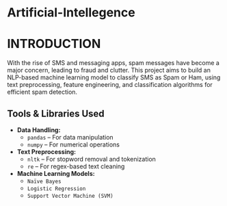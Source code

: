 # Artificial-Intellegence
# INTRODUCTION
With the rise of SMS and messaging apps, spam messages have become a major concern, leading to fraud and clutter. This project aims to build an NLP-based machine learning model to classify SMS as Spam or Ham, using text preprocessing, feature engineering, and classification algorithms for efficient spam detection.
## Tools & Libraries Used

- **Data Handling:**
  - `pandas` – For data manipulation
  - `numpy` – For numerical operations
- **Text Preprocessing:**
  - `nltk` – For stopword removal and tokenization
  - `re` – For regex-based text cleaning
- **Machine Learning Models:**
  - `Naïve Bayes`
  - `Logistic Regression`
  - `Support Vector Machine (SVM)`




